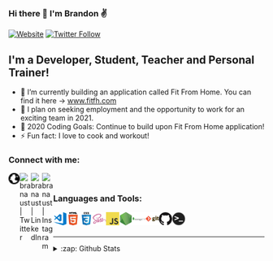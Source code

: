 ### Hi there 👋 I'm Brandon ✌️

[![Website](https://img.shields.io/website?label=BranAust.com&style=for-the-badge&url=https%3A%2F%2Fbranaust.com)](https://branaust.com)
[![Twitter Follow](https://img.shields.io/twitter/follow/branaust?color=1DA1F2&logo=twitter&style=for-the-badge)](https://twitter.com/intent/follow?original_referer=https%3A%2F%2Fgithub.com%2FcodeSTACKr&screen_name=bran_aust)

## I'm a Developer, Student, Teacher and Personal Trainer!

- 🌱 I’m currently building an application called Fit From Home. You can find it here -> www.fitfh.com
- 👯 I plan on seeking employment and the opportunity to work for an exciting team in 2021.
- 🥅 2020 Coding Goals: Continue to build upon Fit From Home application!
- ⚡ Fun fact: I love to cook and workout!

### Connect with me:

[<img align="left" alt="branaust.com" width="22px" src="https://raw.githubusercontent.com/iconic/open-iconic/master/svg/globe.svg" />][website]
[<img align="left" alt="branaust | Twitter" width="22px" src="https://cdn.jsdelivr.net/npm/simple-icons@v3/icons/twitter.svg" />][twitter]
[<img align="left" alt="branaust | LinkedIn" width="22px" src="https://cdn.jsdelivr.net/npm/simple-icons@v3/icons/linkedin.svg" />][linkedin]
[<img align="left" alt="branaust | Instagram" width="22px" src="https://cdn.jsdelivr.net/npm/simple-icons@v3/icons/instagram.svg" />][instagram]

[website]: https://www.branaust.com
[twitter]: https://twitter.com/bran_aust
[instagram]: https://www.instagram.com/fitdeeno/
[linkedin]: https://www.linkedin.com/in/bran-aust/

<br />

### Languages and Tools:

<img align="left" alt="Visual Studio Code" width="26px" src="https://raw.githubusercontent.com/github/explore/80688e429a7d4ef2fca1e82350fe8e3517d3494d/topics/visual-studio-code/visual-studio-code.png" />
<img align="left" alt="HTML5" width="26px" src="https://raw.githubusercontent.com/github/explore/80688e429a7d4ef2fca1e82350fe8e3517d3494d/topics/html/html.png" />
<img align="left" alt="CSS3" width="26px" src="https://raw.githubusercontent.com/github/explore/80688e429a7d4ef2fca1e82350fe8e3517d3494d/topics/css/css.png" />
<img align="left" alt="Sass" width="26px" src="https://raw.githubusercontent.com/github/explore/80688e429a7d4ef2fca1e82350fe8e3517d3494d/topics/sass/sass.png" />
<img align="left" alt="JavaScript" width="26px" src="https://raw.githubusercontent.com/github/explore/80688e429a7d4ef2fca1e82350fe8e3517d3494d/topics/javascript/javascript.png" />

<!-- [<img align="left" alt="React" width="26px" src="https://raw.githubusercontent.com/github/explore/80688e429a7d4ef2fca1e82350fe8e3517d3494d/topics/react/react.png" />][reactplaylist] -->

<img align="left" alt="Node.js" width="26px" src="https://raw.githubusercontent.com/github/explore/80688e429a7d4ef2fca1e82350fe8e3517d3494d/topics/nodejs/nodejs.png" />
<img align="left" alt="MongoDB" width="26px" src="https://raw.githubusercontent.com/github/explore/80688e429a7d4ef2fca1e82350fe8e3517d3494d/topics/mongodb/mongodb.png" />
<img align="left" alt="Git" width="26px" src="https://raw.githubusercontent.com/github/explore/80688e429a7d4ef2fca1e82350fe8e3517d3494d/topics/git/git.png" />
<img align="left" alt="GitHub" width="26px" src="https://raw.githubusercontent.com/github/explore/78df643247d429f6cc873026c0622819ad797942/topics/github/github.png" />
<img align="left" alt="Terminal" width="26px" src="https://raw.githubusercontent.com/github/explore/80688e429a7d4ef2fca1e82350fe8e3517d3494d/topics/terminal/terminal.png" />
<br />
<br />

---

<details>

  <!--START_SECTION:activity-->

  <summary>:zap: Github Stats</summary>

  <img align="left" alt="branAust's Github Stats" src="https://github-readme-stats-branaust.vercel.app/api?username=branaust&show_icons=true&hide_border=true"/>

</details>
